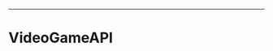 ------------------------------------------------------------------------------------

# VideoGameAPI
